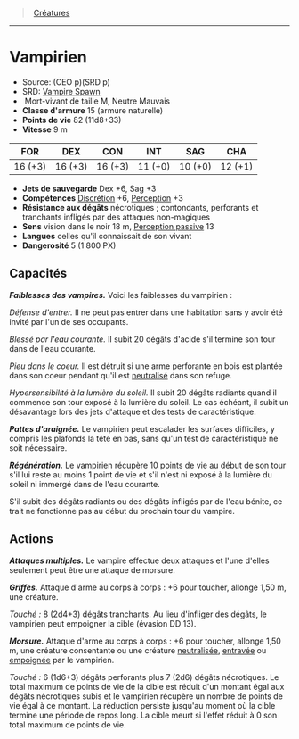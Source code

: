 ﻿---
!MonsterItem
Family: MonsterHD
Type: Mort-vivant
Size: M
Alignment: Neutre Mauvais
ArmorClass: 15 (armure naturelle)
HitPoints: 82 (11d8+33)
Speed: 9 m
Strength: 16 (+3)
Dexterity: 16 (+3)
Constitution: 16 (+3)
Intelligence: 11 (+0)
Wisdom: 10 (+0)
Charisma: 12 (+1)
SavingThrows: Dex +6, Sag +3
Skills: '[Discrétion](hd_abilities_dexterity_discretion.md) +6, [Perception](hd_abilities_wisdom_perception.md) +3'
DamageResistances: nécrotiques ; contondants, perforants et tranchants infligés par des attaques non-magiques
Senses: vision dans le noir 18 m, [Perception passive](hd_abilities_dexterity_perception_passive.md) 13
Languages: celles qu'il connaissait de son vivant
Challenge: 5 (1 800 PX)
Id: monsters_hd.md#vampirien
ParentLink: monsters_hd.md#créatures
Name: Vampirien
ParentName: Créatures
NameLevel: 1
AltName: '[Vampire Spawn](srd_monsters_vampire_spawn.md)'
Source: (CEO p)(SRD p)
Attributes: {}
---
> [Créatures](hd_monsters.md)

---

# Vampirien

- Source: (CEO p)(SRD p)
- SRD: [Vampire Spawn](srd_monsters_vampire_spawn.md)
-  Mort-vivant de taille M, Neutre Mauvais
- **Classe d'armure** 15 (armure naturelle)
- **Points de vie** 82 (11d8+33)
- **Vitesse** 9 m

|FOR|DEX|CON|INT|SAG|CHA|
|---|---|---|---|---|---|
|16 (+3)|16 (+3)|16 (+3)|11 (+0)|10 (+0)|12 (+1)|

- **Jets de sauvegarde** Dex +6, Sag +3
- **Compétences** [Discrétion](hd_abilities_dexterity_discretion.md) +6, [Perception](hd_abilities_wisdom_perception.md) +3
- **Résistance aux dégâts** nécrotiques ; contondants, perforants et tranchants infligés par des attaques non-magiques
- **Sens** vision dans le noir 18 m, [Perception passive](hd_abilities_dexterity_perception_passive.md) 13
- **Langues** celles qu'il connaissait de son vivant
- **Dangerosité** 5 (1 800 PX)

## Capacités

**_Faiblesses des vampires._** Voici les faiblesses du vampirien :

_Défense d'entrer._ Il ne peut pas entrer dans une habitation sans y avoir été invité par l'un de ses occupants.

_Blessé par l'eau courante._ Il subit 20 dégâts d'acide s'il termine son tour dans de l'eau courante.

_Pieu dans le coeur._ Il est détruit si une arme perforante en bois est plantée dans son coeur pendant qu'il est [neutralisé](hd_conditions_neutralise.md) dans son refuge.

_Hypersensibilité à la lumière du soleil._ Il subit 20 dégâts radiants quand il commence son tour exposé à la lumière du soleil. Le cas échéant, il subit un désavantage lors des jets d'attaque et des tests de caractéristique.

**_Pattes d'araignée._** Le vampirien peut escalader les surfaces difficiles, y compris les plafonds la tête en bas, sans qu'un test de caractéristique ne soit nécessaire.

**_Régénération._** Le vampirien récupère 10 points de vie au début de son tour s'il lui reste au moins 1 point de vie et s'il n'est ni exposé à la lumière du soleil ni immergé dans de l'eau courante.

S'il subit des dégâts radiants ou des dégâts infligés par de l'eau bénite, ce trait ne fonctionne pas au début du prochain tour du vampire.

## Actions

**_Attaques multiples._** Le vampire effectue deux attaques et l'une d'elles seulement peut être une attaque de morsure.

**_Griffes._** Attaque d'arme au corps à corps : +6 pour toucher, allonge 1,50 m, une créature.

_Touché :_ 8 (2d4+3) dégâts tranchants. Au lieu d'infliger des dégâts, le vampirien peut empoigner la cible (évasion DD 13).

**_Morsure._** Attaque d'arme au corps à corps : +6 pour toucher, allonge 1,50 m, une créature consentante ou une créature [neutralisée](hd_conditions_neutralise.md), [entravée](hd_conditions_entrave.md) ou [empoignée](hd_conditions_empoigne.md) par le vampirien.

_Touché :_ 6 (1d6+3) dégâts perforants plus 7 (2d6) dégâts nécrotiques. Le total maximum de points de vie de la cible est réduit d'un montant égal aux dégâts nécrotiques subis et le vampirien récupère un nombre de points de vie égal à ce montant. La réduction persiste jusqu'au moment où la cible termine une période de repos long. La cible meurt si l'effet réduit à 0 son total maximum de points de vie.

